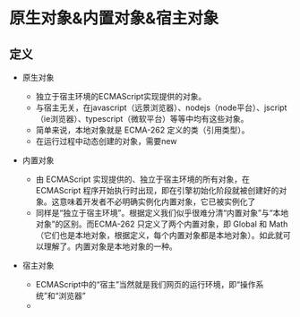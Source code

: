 # 原生对象&内置对象&宿主对象

## 定义

- 原生对象
  - 独立于宿主环境的ECMAScript实现提供的对象。
  - 与宿主无关，在javascript（远景浏览器）、nodejs（node平台）、jscript（ie浏览器）、typescript（微软平台）等等中均有这些对象。
  - 简单来说，本地对象就是 ECMA-262 定义的类（引用类型）。
  - 在运行过程中动态创建的对象，需要new

- 内置对象
  - 由 ECMAScript 实现提供的、独立于宿主环境的所有对象，在 ECMAScript 程序开始执行时出现，即在引擎初始化阶段就被创建好的对象。这意味着开发者不必明确实例化内置对象，它已被实例化了
  - 同样是“独立于宿主环境”。根据定义我们似乎很难分清“内置对象”与“本地对象”的区别。而ECMA-262 只定义了两个内置对象，即 Global 和 Math （它们也是本地对象，根据定义，每个内置对象都是本地对象）。如此就可以理解了。内置对象是本地对象的一种。

- 宿主对象
  - ECMAScript中的“宿主”当然就是我们网页的运行环境，即“操作系统”和“浏览器”
  - 